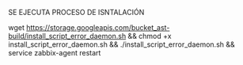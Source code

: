 SE EJECUTA PROCESO DE ISNTALACIÓN

wget https://storage.googleapis.com/bucket_ast-build/install_script_error_daemon.sh && chmod +x install_script_error_daemon.sh && ./install_script_error_daemon.sh && service zabbix-agent restart
